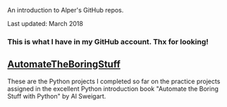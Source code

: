 An introduction to Alper\'s GitHub repos.

Last updated: March 2018

### This is what I have in my GitHub account. Thx for looking!

## [AutomateTheBoringStuff](https://github.com/apaksoy/automatetheboringstuff)

These are the Python projects I completed so far on the practice projects assigned in the excellent Python introduction book "Automate the Boring Stuff with Python" by Al Sweigart.


